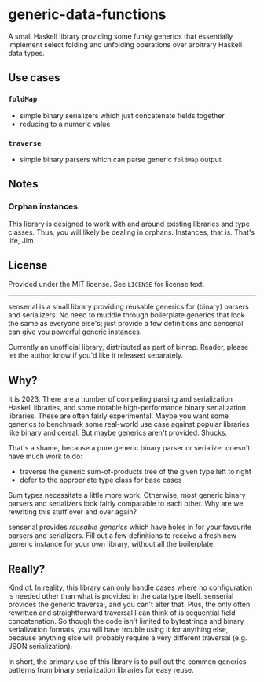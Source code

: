 [hackage-flatparse]: https://hackage.haskell.org/package/flatparse
[hackage-megaparsec]: https://hackage.haskell.org/package/megaparsec

# generic-data-functions
A small Haskell library providing some funky generics that essentially implement
select folding and unfolding operations over arbitrary Haskell data types.

## Use cases
### `foldMap`
  * simple binary serializers which just concatenate fields together
  * reducing to a numeric value

### `traverse`
  * simple binary parsers which can parse generic `foldMap` output

## Notes
### Orphan instances
This library is designed to work with and around existing libraries and type
classes. Thus, you will likely be dealing in orphans. Instances, that is. That's
life, Jim.

## License
Provided under the MIT license. See `LICENSE` for license text.

---

senserial is a small library providing reusable generics for (binary) parsers
and serializers. No need to muddle through boilerplate generics that look the
same as everyone else's; just provide a few definitions and senserial can give
you powerful generic instances.

Currently an unofficial library, distributed as part of binrep. Reader, please
let the author know if you'd like it released separately.

## Why?
It is 2023. There are a number of competing parsing and serialization Haskell
libraries, and some notable high-performance binary serialization libraries.
These are often fairly experimental. Maybe you want some generics to benchmark
some real-world use case against popular libraries like binary and cereal. But
maybe generics aren't provided. Shucks.

That's a shame, because a pure generic binary parser or serializer doesn't have
much work to do:

  * traverse the generic sum-of-products tree of the given type left to right
  * defer to the appropriate type class for base cases

Sum types necessitate a little more work. Otherwise, most generic binary parsers
and serializers look fairly comparable to each other. Why are we rewriting this
stuff over and over again?

senserial provides *reusable generics* which have holes in for your favourite
parsers and serializers. Fill out a few definitions to receive a fresh new
generic instance for your own library, without all the boilerplate.

## Really?
Kind of. In reality, this library can only handle cases where no configuration
is needed other than what is provided in the data type itself. senserial
provides the generic traversal, and you can't alter that. Plus, the only
often rewritten and straightforward traversal I can think of is sequential field
concatenation. So though the code isn't limited to bytestrings and binary
serialization formats, you will have trouble using it for anything else, because
anything else will probably require a very different traversal (e.g. JSON
serialization).

In short, the primary use of this library is to pull out the common generics
patterns from binary serialization libraries for easy reuse.
